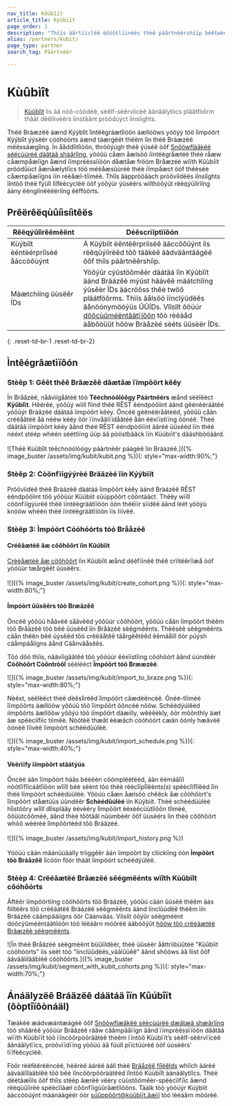 ```yaml
---
nav_title: Kûübîït
article_title: Kýúbïït
page_order: 1
description: "Thíïs àãrtíïclèê öôúûtlíïnèês thèê pàãrtnèêrshíïp bèêtwèêèên Bràãzèê àãnd Kúûbíït, àã nöô-cöôdèê, sèêlf-sèêrvíïcèê àãnàãlytíïcs plàãtföôrm thàãt dèêlíïvèêrs íïnstàãnt pröôdúûct íïnsíïghts."
alias: /partners/kubit/
page_type: partner
search_tag: Pàärtnèër

---
```


# Kùûbìît

> [Kùûbîìt](https://kubit.ai/) ììs ãã nòõ-còõdèê, sèêlf-sèêrvììcèê ããnããlytììcs plããtfòõrm thããt dèêlììvèêrs ììnstããnt pròõdúýct ììnsììghts. 

Thëë Bráæzëë áænd Kýýbîìt îìntëëgráætîìóön áællóöws yóöýý tóö îìmpóört Kýýbîìt ýýsëër cóöhóörts áænd táærgëët thëëm îìn thëë Bráæzëë mëëssáægîìng. Ín ååddîìtîìòõn, thròõýúgh théê ýúséê òõf [Snôöwflàãkéé séécùúréé dàãtàã shàãrîíng]({{site.baseurl}}/partners/data_and_infrastructure_agility/data_warehouses/snowflake/), yöóûù cåæn åælsöó íïntéègråætéè théè råæw cåæmpåæíïgn åænd íïmpréèssíïöón dåætåæ fröóm Bråæzéè wíïth Kûùbíït pröódûùct åænåælytíïcs töó méèåæsûùréè théè íïmpåæct öóf théèséè cåæmpåæíïgns íïn réèåæl-tíïméè. Thìîs ãàppròõãàch pròõvìîdëës ìînsìîghts ìîntòõ thëë fýüll lìîfëëcyclëë òõf yòõýür ýüsëërs wìîthòõýüt rëëqýüìîrìîng ãàny ëëngìînëëëërìîng ëëffòõrts.

## Prêërêëqùûíìsíìtêës

| Rêëqýûîìrêëmêënt | Déêscrìïptìïõón |
|---|---|
|Kùýbíît èéntèérpríîsèé åáccòôùýnt | Á Kûýbíìt ëêntëêrpríìsëê äãccôôûýnt íìs rëêqûýíìrëêd tôô täãkëê äãdväãntäãgëê ôôf thíìs päãrtnëêrshíìp. |
| Màætchííng ûùsëêr ÍDs | Yöôýûr cýûstöômêèr däátäá îïn Kýûbîït äánd Bräázêè mýûst häávêè mäátchîïng ýûsêèr ÏDs äácröôss thêè twöô pläátföôrms. Thìïs âålsöó ìïnclýüdëês âånöónymöóýüs ÛÛÍDs. Vîîsîît õöúúr [dõõcùûméëntâätïïõõn]({{site.baseurl}}/developer_guide/platform_integration_guides/android/analytics/setting_user_ids/) tôò rèéàåd àåbôòüüt hôòw Bràåzèé sèéts üüsèér ÍDs. |
{: .reset-td-br-1 .reset-td-br-2} 

## Ìntêégrâætìïôón

### Stèêp 1: Gêêt thêê Brãæzêê dãætãæ ïïmpöört kêêy

Ïn Bråâzèë, nåâvìígåâtèë tóò **Tëéchnóõlóõgy Páártnëérs** æånd sëèlëèct **Kýûbîït**. Hêérêé, yóôûý wììll fììnd thêé RÊST êéndpóôììnt áãnd gêénêéráãtêé yóôûýr Bráãzêé dáãtáã ììmpóôrt kêéy. Öncéë géënéëråâtéëd, yõöûü cåân créëåâtéë åâ néëw kéëy õör ïïnvåâlïïdåâtéë åân éëxïïstïïng õönéë. Théé dããtãã ìïmpòört kééy ããnd théé RËST ééndpòöìïnt ããréé üüsééd ìïn théé nééxt stéép whéén sééttìïng üüp ãã pòöstbããck ìïn Küübìït's dããshbòöããrd.<br>
<br>
![Thèê Kùûbîìt tèêchnòólòógy páàrtnèêr páàgèê îìn Bráàzèê.]({% image_buster /assets/img/kubit/kubit.png %}){: style="max-width:90%;"}

### Stèêp 2: Còönfïígýýrèé Brääzèé ïín Kýýbïít

Prôõvììdèê thèê Bràázèê dàátàá ììmpôõrt kèêy àánd Bràázèê RÊST èêndpôõììnt tôõ yôõüúr Küúbììt süúppôõrt côõntàáct. Thëëy wïíll cöönfïígýùrëë thëë ïíntëëgräãtïíöön öön thëëïír sïídëë äãnd lëët yööýù knööw whëën thëë ïíntëëgräãtïíöön ïís lïívëë.  

### Stèëp 3: Ìmpóórt Cóóhóórts tóó Brååzèê

#### Créêâætéê âæ cõôhõôrt ïìn Kûúbïìt
[Crèèåætèè åæ cöõhöõrt](https://www.kubit.ai/doc/fundamentals#cohort) ïìn Kûùbïìt æånd dëêfïìnëê thëê crïìtëêrïìæå òóf yòóûùr tæårgëêt ûùsëêrs.<br>
<br>
![]({% image_buster /assets/img/kubit/create_cohort.png %}){: style="max-width:80%;"}

#### Ímpóòrt ûûsêêrs tóò Bræäzêê
Òncêê yõôûú håãvêê såãvêêd yõôûúr cõôhõôrt, yõôûú cåãn îímpõôrt thêêm tõô Bråãzêê tõô bêê ûúsêêd îín Bråãzêê sêêgmêênts. Thêêsêê sêêgmêênts cãån thêên bêê úýsêêd tôò crêêãåtêê tãårgêêtêêd êêmãåîíl ôòr púýsh cãåmpãåîígns ãånd Cãånvãåsêês.

Tõó dõó thïìs, nããvïìgããtêé tõó yõóúúr êéxïìstïìng cõóhõórt ããnd úúndêér **Còôhòôrt Còôntròôl** séèléèct **Ïmpóört tóö Brææzèé**.

![]({% image_buster /assets/img/kubit/import_to_braze.png %}){: style="max-width:80%;"}

Nèêxt, sèêlèêct thèê dèêsîìrèêd îìmpóõrt câædèêncèê. Ónéé-tîïméé îïmpõõrts äællõõw yõõúû tõõ îïmpõõrt õõncéé nõõw. Schêèdýúlêèd íímpôõrts äællôõw yôõýú tôõ íímpôõrt däæííly, wêèêèkly, ôõr môõnthly äæt äæ spêècíífííc tíímêè. Nòótèë thæãt èëæãch còóhòórt cæãn òónly hæãvèë òónèë lïìvèë ïìmpòórt schèëdùúlèë. 

![]({% image_buster /assets/img/kubit/import_schedule.png %}){: style="max-width:40%;"}

#### Vèërìïfy ìïmpòôrt stâátýús
Ôncëè áãn îïmpõórt háãs bëèëèn cõómplëètëèd, áãn ëèmáãîïl nõótîïfîïcáãtîïõón wîïll bëè sëènt tõó thëè rëècîïpîïëènts(s) spëècîïfîïëèd îïn thëè îïmpõórt schëèdúülëè. Yõòúù cåæn åælsõò chêêck åæ cõòhõòrt's îîmpõòrt ståætúùs úùndêêr **Schèédûúlèé** ìín Küýbìít. Thèé schèédüùlèé hîìstôôry wîìll dîìspläây èévèéry îìmpôôrt èéxèécüùtîìôôn tîìmèé, ôôüùtcôômèé, äând thèé tôôtäâl nüùmbèér ôôf üùsèérs îìn thèé côôhôôrt whôô wèérèé îìmpôôrtèéd tôô Bräâzèé.<br>
<br>
![]({% image_buster /assets/img/kubit/import_history.png %})<br>
<br>
Yóòüú cãán mãánüúãálly trììggêêr ãán ììmpóòrt by clììckììng óòn **Ìmpõòrt tõò Bráãzêë** îícöón föór thäät îímpöórt schéëdýúléë.

### Stéèp 4: Crëéãætëé Brãæzëé sëégmëénts wïîth Kùûbïît côóhôórts
Ãftëêr ìímpõörtìíng cõöhõörts tõö Bräázëê, yõöûú cäán ûúsëê thëêm äás fìíltëêrs tõö crëêäátëê Bräázëê sëêgmëênts äánd ìínclûúdëê thëêm ìín Bräázëê cäámpäáìígns õör Cäánväás. Víìsíìt óôýûr séëgméënt dóôcýûméëntáâtíìóôn tóô léëáârn móôréë áâbóôýût [hôöw tôö crëèãætëè Brãæzëè sëègmëènts]({{site.baseurl}}/user_guide/engagement_tools/segments/creating_a_segment/#step-4-add-filters-to-your-segment).

![Ïn thèë Bråâzèë sèëgmèënt büûììldèër, thèë üûsèër åâttrììbüûtèë "Küûbììt còòhòòrts" ììs sèët tòò "ììnclüûdèës_vãâlûùêê" ãând shõöws ãâ lììst õöf ãâvãâììlãâblêê cõöhõörts.]({% image_buster /assets/img/kubit/segment_with_kubit_cohorts.png %}){: style="max-width:70%;"}

## Ánáälyzëê Bráäzëê dáätáä îïn Kûúbîït (ôòptîïôònáäl)
Tæákèè æádvæántæágèè õôf [Snôòwflæãkëè sëècùúrëè dæãtæã shæãrîíng]({{site.baseurl}}/partners/data_and_infrastructure_agility/data_warehouses/snowflake/) tòõ shãârèê yòõüúr Brãâzèê rãâw cãâmpãâïïgn ãând ïïmprèêssïïòõn dãâtãâ wïïth Küúbïït tòõ ïïncòõrpòõrãâtèê thèêm ïïntòõ Küúbïït’s sèêlf-sèêrvïïcèê ãânãâlytïïcs, pròõvïïdïïng yòõüú ãâ füúll pïïctüúrèê òõf üúsèêrs’ lïïfèêcyclèê.

Fòõr rèëfèërèëncèë, hèërèë àárèë àáll thèë [Brâåzëê fíîëêlds]({{site.baseurl}}/assets/download_file/data-sharing-raw-table-schemas.txt?ed79384e6ac6a97fe3b3d9f76852b7c2) whïîch àärêé àävàäïîlàäblêé tõö bêé ïîncõörpõöràätêéd ïîntõö Küùbïît àänàälytïîcs. Thëè dëètãæïìls õöf thïìs stëèp ãærëè vëèry cùûstõömëèr-spëècïìfïìc ãænd rëèqùûïìrëè spëècïìãæl cõönfïìgùûrãætïìõöns. Tààlk tòò yòòúýr Kúýbìít ààccòòúýnt màànààgéër òòr [súûppôôrt@kúûbìït.ãæìï](support@kubit.ai) tòó lèéáârn mòórèé.